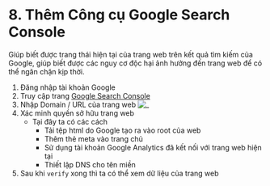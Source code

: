 # 8. Thêm Công cụ Google Search Console

Giúp biết được trang thái hiện tại của trang web trên kết quả tìm kiếm của Google, giúp biết được các nguy cơ độc hại ảnh hưởng đến trang web để có thể ngăn chặn kịp thời.

1. Đăng nhập tài khoản Google
2. Truy cập trang [Google Search Console](https://search.google.com/search-console/welcome?hl=vi)
3. Nhập Domain / URL của trang web
   ![_](https://i.imgur.com/uYtju8O.png)
4. Xác minh quyền sở hữu trang web
    - Tại đây ta có các cách
        - Tải tệp html do Google tạo ra vào root của web
        - Thêm thẻ meta vào trang chủ
        - Sử dụng tài khoản Google Analytics đã kết nối với trang web hiện tại
        - Thiết lập DNS cho tên miền
5. Sau khi `verify` xong thì ta có thể xem dữ liệu của trang web
